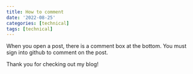 ```yaml
---
title: How to comment
date: '2022-08-25'
categories: [technical]
tags: [technical]
---
```


When you open a post, there is a comment box at the bottom. You must sign into github to comment on the post.

Thank you for checking out my blog!

